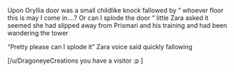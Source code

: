 Upon Oryllia door was a small childlike knock fallowed by “ whoever floor this is may I come in....? Or can I splode the door “ little Zara asked it seemed she had slipped away from Prismari and his training and had been wandering the tower 

“Pretty please can I splode it” Zara voice said quickly fallowing 

[/u/DragoneyeCreations you have a visitor :p ]